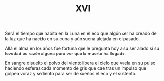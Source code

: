 ﻿---
title: XVI
categories:
- 111 sonetos
---

Será el tiempo que habita en la Luna
en el eco que algún ser ha creado
de la luz que ha nacido en su cuna
y aún suena alejada en el pasado.

Allá el alma en los años fue fortuna
que le pregunta hoy a su ser alado
si su levedad es razón alguna
para ver que la muerte ha llegado.

En sangre disuelto el polvo del viento
libera el cielo que vuela en su pulso
haciendo esferas cada momento
de gris que cae tras un impulso
que golpea voraz y sediento
para ser de sueños el eco y el sustento.